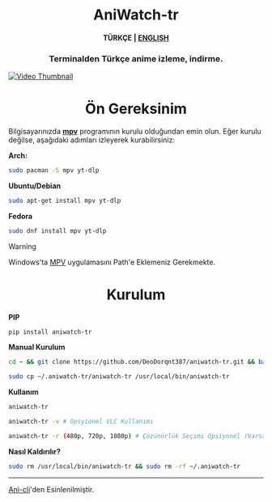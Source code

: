 <h1 align="center">
<strong> AniWatch-tr </strong>
</h1>

<h4 align="center">
TÜRKÇE | <a href="https://github.com/DeoDorqnt387/aniwatch-tr/blob/main/eng.md">ENGLISH</a>
</h4>

<h3 align="center">
    Terminalden Türkçe anime izleme, indirme.
</h3>

[![Video Thumbnail](https://github.com/user-attachments/assets/311a0f45-91f9-44dc-827a-47a623876d86)](https://github.com/user-attachments/assets/311a0f45-91f9-44dc-827a-47a623876d86)

<h1 align="center">
    <b>Ön Gereksinim</b>
</h1>

Bilgisayarınızda [**mpv**](https://github.com/mpv-player/mpv) programının kurulu olduğundan emin olun. Eğer kurulu değilse, aşağıdaki adımları izleyerek kurabilirsiniz:

**Arch:**
```bash
sudo pacman -S mpv yt-dlp
```
**Ubuntu/Debian**
```bash
sudo apt-get install mpv yt-dlp
```
**Fedora**
```bash
sudo dnf install mpv yt-dlp
```

> [!WARNING]  
> Windows'ta [MPV](https://github.com/shinchiro/mpv-winbuild-cmake/releases) uygulamasını Path'e Eklemeniz Gerekmekte.

<h1 align="center">
    <b>Kurulum</b>
</h1>

**PIP**
```bash
pip install aniwatch-tr
```

**Manual Kurulum**
```bash
cd ~ && git clone https://github.com/DeoDorqnt387/aniwatch-tr.git && bash aniwatch-tr/install.sh
```
```bash
sudo cp ~/.aniwatch-tr/aniwatch-tr /usr/local/bin/aniwatch-tr
```
**Kullanım**
```bash
aniwatch-tr
```
```bash
aniwatch-tr -v # Opsyionel VLC Kullanımı
```
```bash
aniwatch-tr -r (480p, 720p, 1080p) # Çözünürlük Seçimi Opsiyonel (Varsayılan En Yüksek Çözünürlük)
```
**Nasıl Kaldırılır?**
```bash
sudo rm /usr/local/bin/aniwatch-tr && sudo rm -rf ~/.aniwatch-tr
```

<hr>

[Ani-cli](https://github.com/pystardust/ani-cli)'den Esinlenilmiştir.
